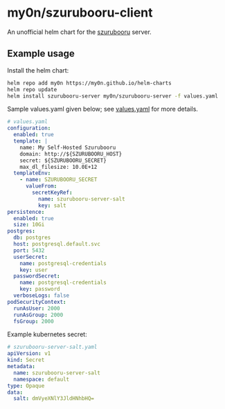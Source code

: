# my0n/szurubooru-client

An unofficial helm chart for the [szurubooru](https://github.com/rr-/szurubooru) server.

## Example usage

Install the helm chart:

```sh
helm repo add my0n https://my0n.github.io/helm-charts
helm repo update
helm install szurubooru-server my0n/szurubooru-server -f values.yaml
```

Sample values.yaml given below; see [values.yaml](values.yaml) for more details.

```yaml
# values.yaml
configuration:
  enabled: true
  template: |
    name: My Self-Hosted Szurubooru
    domain: http://${SZURUBOORU_HOST}
    secret: ${SZURUBOORU_SECRET}
    max_dl_filesize: 10.0E+12
  templateEnv:
    - name: SZURUBOORU_SECRET
      valueFrom:
        secretKeyRef:
          name: szurubooru-server-salt
          key: salt
persistence:
  enabled: true
  size: 10Gi
postgres:
  db: postgres
  host: postgresql.default.svc
  port: 5432
  userSecret:
    name: postgresql-credentials
    key: user
  passwordSecret:
    name: postgresql-credentials
    key: password
  verboseLogs: false
podSecurityContext:
  runAsUser: 2000
  runAsGroup: 2000
  fsGroup: 2000
```

Example kubernetes secret:

```yaml
# szurubooru-server-salt.yaml
apiVersion: v1
kind: Secret
metadata:
  name: szurubooru-server-salt
  namespace: default
type: Opaque
data:
  salt: dmVyeXNlY3JldHNhbHQ=
```
